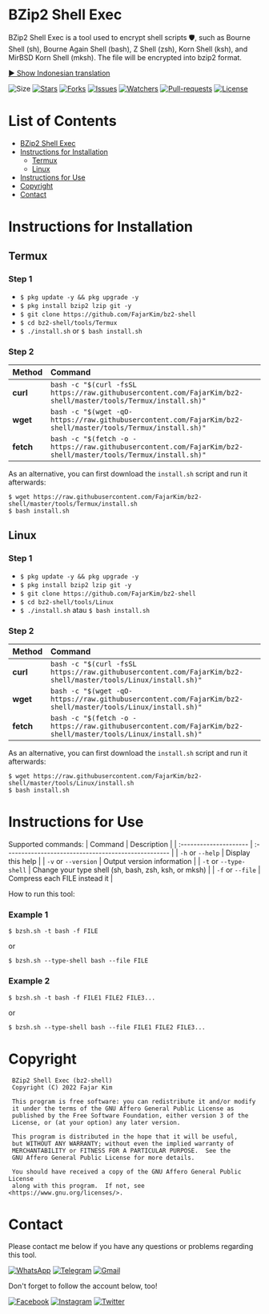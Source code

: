# BZip2 Shell Exec
BZip2 Shell Exec is a tool used to encrypt shell scripts ️🛡️, such as Bourne Shell (sh), Bourne Again Shell (bash), Z Shell (zsh), Korn Shell (ksh), and MirBSD Korn Shell (mksh). The file will be encrypted into bzip2 format.

[▶ Show Indonesian translation](https://github.com/FajarKim/bz2-shell)

![Size](https://img.shields.io/github/languages/code-size/FajarKim/bz2-shell?label=BZip2%20Shell%20Exec&style=flat-square&logo=github)
[![Stars](https://img.shields.io/github/stars/FajarKim/bz2-shell?label=Star&style=flat-square&color=red)](https://github.com/FajarKim/bz2-shell/stargazers/)
[![Forks](https://img.shields.io/github/forks/FajarKim/bz2-shell?label=Fork&style=flat-square&color=orange)](https://github.com/FajarKim/bz2-shell/network/members/)
[![Issues](https://img.shields.io/github/issues/FajarKim/bz2-shell?label=Issue&style=flat-square&color=blueviolet)](https://github.com/FajarKim/bz2-shell/issues/)
[![Watchers](https://img.shields.io/github/watchers/FajarKim/bz2-shell?label=Watch&style=flat-square&color=01ffd1)](https://github.com/FajarKim/bz2-shell/watchers/)
[![Pull-requests](https://img.shields.io/github/issues-pr/FajarKim/bz2-shell?label=Pull%20requests&style=flat-square&color=0000ff)](https://github.com/FajarKim/bz2-shell/pull/)
[![License](https://img.shields.io/github/license/FajarKim/bz2-shell?label=License&logo=gnu&style=flat-square)](https://www.gnu.org/licenses/agpl-3.0.html)

# List of Contents
- [BZip2 Shell Exec](https://github.com/FajarKim/bz2-shell/blob/master/README-EN.md#bzip2-shell-exec)
- [Instructions for Installation](https://github.com/FajarKim/bz2-shell/blob/master/README-EN.md#instructions-for-installation)
  - [Termux](https://github.com/FajarKim/bz2-shell/blob/master/README-EN.md#termux)
  - [Linux](https://github.com/FajarKim/bz2-shell/blob/master/README-EN.md#linux)
- [Instructions for Use](https://github.com/FajarKim/bz2-shell/blob/master/README-EN.md#instructions-for-use)
- [Copyright](https://github.com/FajarKim/bz2-shell/blob/master/README-EN.md#copyright)
- [Contact](https://github.com/FajarKim/bz2-shell/blob/master/README-EN.md#contact)

# Instructions for Installation
## Termux
### Step 1
- `$ pkg update -y && pkg upgrade -y`
- `$ pkg install bzip2 lzip git -y`
- `$ git clone https://github.com/FajarKim/bz2-shell`
- `$ cd bz2-shell/tools/Termux`
- `$ ./install.sh` or `$ bash install.sh`
### Step 2
| Method    | Command                                                                                                       |
| :-------- | :------------------------------------------------------------------------------------------------------------ |
| **curl**  | `bash -c "$(curl -fsSL https://raw.githubusercontent.com/FajarKim/bz2-shell/master/tools/Termux/install.sh)"` |
| **wget**  | `bash -c "$(wget -qO- https://raw.githubusercontent.com/FajarKim/bz2-shell/master/tools/Termux/install.sh)"`  |
| **fetch** | `bash -c "$(fetch -o - https://raw.githubusercontent.com/FajarKim/bz2-shell/master/tools/Termux/install.sh)"` |

As an alternative, you can first download the `install.sh` script and run it afterwards:
```text
$ wget https://raw.githubusercontent.com/FajarKim/bz2-shell/master/tools/Termux/install.sh
$ bash install.sh
```
## Linux
### Step 1
- `$ pkg update -y && pkg upgrade -y`
- `$ pkg install bzip2 lzip git -y`
- `$ git clone https://github.com/FajarKim/bz2-shell`
- `$ cd bz2-shell/tools/Linux`
- `$ ./install.sh` atau `$ bash install.sh`
### Step 2
| Method    | Command                                                                                                      |
| :-------- | :----------------------------------------------------------------------------------------------------------- |
| **curl**  | `bash -c "$(curl -fsSL https://raw.githubusercontent.com/FajarKim/bz2-shell/master/tools/Linux/install.sh)"` |
| **wget**  | `bash -c "$(wget -qO- https://raw.githubusercontent.com/FajarKim/bz2-shell/master/tools/Linux/install.sh)"`  |
| **fetch** | `bash -c "$(fetch -o - https://raw.githubusercontent.com/FajarKim/bz2-shell/master/tools/Linux/install.sh)"` |

As an alternative, you can first download the `install.sh` script and run it afterwards:
```text
$ wget https://raw.githubusercontent.com/FajarKim/bz2-shell/master/tools/Linux/install.sh
$ bash install.sh
```

# Instructions for Use
Supported commands:
| Command                | Description                                          |
| :--------------------- | :--------------------------------------------------- |
| `-h` or `--help`       | Display this help                                    |
| `-v` or `--version`    | Output version information                           |
| `-t` or `--type-shell` | Change your type shell (sh, bash, zsh, ksh, or mksh) |
| `-f` or `--file`       | Compress each FILE instead it                        |

How to run this tool:
### Example 1
```text
$ bzsh.sh -t bash -f FILE
```
or
```text
$ bzsh.sh --type-shell bash --file FILE
```
### Example 2
```text
$ bzsh.sh -t bash -f FILE1 FILE2 FILE3...
```
or
```text
$ bzsh.sh --type-shell bash --file FILE1 FILE2 FILE3...
```

# Copyright
```text
 BZip2 Shell Exec (bz2-shell)
 Copyright (C) 2022 Fajar Kim

 This program is free software: you can redistribute it and/or modify
 it under the terms of the GNU Affero General Public License as
 published by the Free Software Foundation, either version 3 of the
 License, or (at your option) any later version.

 This program is distributed in the hope that it will be useful,
 but WITHOUT ANY WARRANTY; without even the implied warranty of
 MERCHANTABILITY or FITNESS FOR A PARTICULAR PURPOSE.  See the
 GNU Affero General Public License for more details.

 You should have received a copy of the GNU Affero General Public License
 along with this program.  If not, see <https://www.gnu.org/licenses/>.
```

# Contact
Please contact me below if you have any questions or problems regarding this tool.

[![WhatsApp](https://img.shields.io/badge/WhatsApp-grey?style=plastic&color=202a33&logo=whatsapp)](https://wa.me/6285659850910?text=Hi) 
[![Telegram](https://img.shields.io/badge/Telegram-grey?style=plastic&color=202a33&logo=telegram)](https://t.me/FajarThea) 
[![Gmail](https://img.shields.io/badge/E%20Mail-grey?style=plastic&color=202a33&logo=gmail)](mailto:fajarrkim@gmail.com) 

Don't forget to follow the account below, too!

[![Facebook](https://img.shields.io/badge/Facebook-grey?style=plastic&color=202a33&logo=facebook)](https://www.facebook.com/profile.php?id=100071979099290) 
[![Instagram](https://img.shields.io/badge/Instagram-grey?style=plastic&color=202a33&logo=instagram)](https://instagram.com/fajarkim_)
[![Twitter](https://img.shields.io/badge/Twitter-grey?style=plastic&color=202a33&logo=twitter)](https://twitter.com/fajarkim_)
